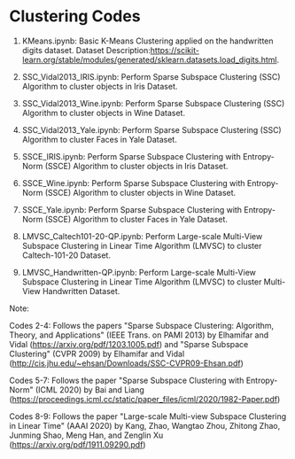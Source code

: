 # Clustering Codes

1. KMeans.ipynb: Basic K-Means Clustering applied on the handwritten digits dataset.
                 Dataset Description:https://scikit-learn.org/stable/modules/generated/sklearn.datasets.load_digits.html.

2. SSC_Vidal2013_IRIS.ipynb: Perform Sparse Subspace Clustering (SSC) Algorithm to cluster objects in Iris Dataset.

3. SSC_Vidal2013_Wine.ipynb: Perform Sparse Subspace Clustering (SSC) Algorithm to cluster objects in Wine Dataset.

4. SSC_Vidal2013_Yale.ipynb: Perform Sparse Subspace Clustering (SSC) Algorithm to cluster Faces in Yale Dataset.

5. SSCE_IRIS.ipynb: Perform Sparse Subspace Clustering with Entropy-Norm (SSCE) Algorithm to cluster objects in Iris Dataset.

6. SSCE_Wine.ipynb: Perform Sparse Subspace Clustering with Entropy-Norm (SSCE) Algorithm to cluster objects in Wine Dataset.

7. SSCE_Yale.ipynb: Perform Sparse Subspace Clustering with Entropy-Norm (SSCE) Algorithm to cluster Faces in Yale Dataset.

8. LMVSC_Caltech101-20-QP.ipynb: Perform Large-scale Multi-View Subspace Clustering in Linear Time Algorithm (LMVSC) to cluster Caltech-101-20 Dataset.

9. LMVSC_Handwritten-QP.ipynb: Perform Large-scale Multi-View Subspace Clustering in Linear Time Algorithm (LMVSC) to cluster Multi-View Handwritten Dataset.

Note: 

Codes 2-4: Follows the papers "Sparse Subspace Clustering: Algorithm, Theory, and Applications" (IEEE Trans. on PAMI 2013) by Elhamifar and Vidal (https://arxiv.org/pdf/1203.1005.pdf) and "Sparse Subspace Clustering" (CVPR 2009) by Elhamifar and Vidal (http://cis.jhu.edu/~ehsan/Downloads/SSC-CVPR09-Ehsan.pdf)

Codes 5-7: Follows the paper "Sparse Subspace Clustering with Entropy-Norm" (ICML 2020) by Bai and Liang (https://proceedings.icml.cc/static/paper_files/icml/2020/1982-Paper.pdf)

Codes 8-9: Follows the paper "Large-scale Multi-view Subspace Clustering in Linear Time" (AAAI 2020) by Kang, Zhao, Wangtao Zhou, Zhitong Zhao, Junming Shao, Meng Han, and Zenglin Xu (https://arxiv.org/pdf/1911.09290.pdf)
